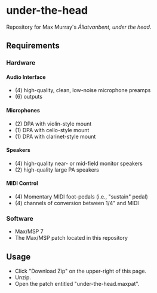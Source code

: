 # under-the-head
Repository for Max Murray's *Állatvanbent, under the head*.

## Requirements

### Hardware

#### Audio Interface
- (4) high-quality, clean, low-noise microphone preamps
- (6) outputs

#### Microphones
- (2) DPA with violin-style mount
- (1) DPA with cello-style mount
- (1) DPA with clarinet-style mount

#### Speakers 

- (4) high-quality near- or mid-field monitor speakers
- (2) high-quality large PA speakers

#### MIDI Control

- (4) Momentary MIDI foot-pedals (i.e., "sustain" pedal)
- (4) channels of conversion between 1/4" and MIDI

### Software

- Max/MSP 7
- The Max/MSP patch located in this repository

## Usage

- Click "Download Zip" on the upper-right of this page. 
- Unzip.
- Open the patch entitled "under-the-head.maxpat".
